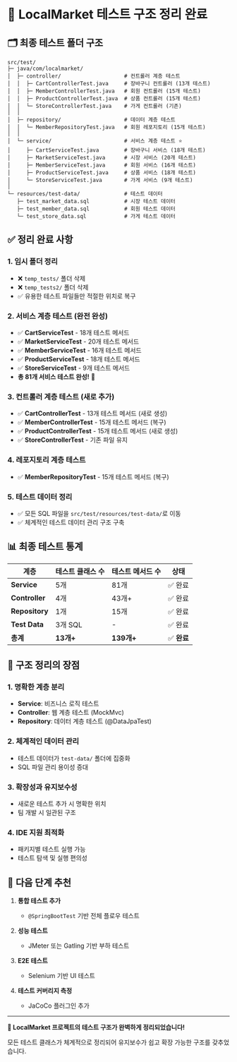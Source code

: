 # 📁 LocalMarket 테스트 구조 정리 완료

## 🗂️ 최종 테스트 폴더 구조

```
src/test/
├─ java/com/localmarket/
│  ├─ controller/                    # 컨트롤러 계층 테스트
│  │  ├─ CartControllerTest.java     # 장바구니 컨트롤러 (13개 테스트)
│  │  ├─ MemberControllerTest.java   # 회원 컨트롤러 (15개 테스트)
│  │  ├─ ProductControllerTest.java  # 상품 컨트롤러 (15개 테스트)
│  │  └─ StoreControllerTest.java    # 가게 컨트롤러 (기존)
│  │
│  ├─ repository/                    # 데이터 계층 테스트
│  │  └─ MemberRepositoryTest.java   # 회원 레포지토리 (15개 테스트)
│  │
│  └─ service/                       # 서비스 계층 테스트 ⭐
│     ├─ CartServiceTest.java        # 장바구니 서비스 (18개 테스트)
│     ├─ MarketServiceTest.java      # 시장 서비스 (20개 테스트)
│     ├─ MemberServiceTest.java      # 회원 서비스 (16개 테스트)
│     ├─ ProductServiceTest.java     # 상품 서비스 (18개 테스트)
│     └─ StoreServiceTest.java       # 가게 서비스 (9개 테스트)
│
└─ resources/test-data/              # 테스트 데이터
   ├─ test_market_data.sql           # 시장 테스트 데이터
   ├─ test_member_data.sql           # 회원 테스트 데이터
   └─ test_store_data.sql            # 가게 테스트 데이터
```

## ✅ 정리 완료 사항

### 1. **임시 폴더 정리**
- ❌ `temp_tests/` 폴더 삭제
- ❌ `temp_tests2/` 폴더 삭제
- ✅ 유용한 테스트 파일들만 적절한 위치로 복구

### 2. **서비스 계층 테스트 (완전 완성)**
- ✅ **CartServiceTest** - 18개 테스트 메서드
- ✅ **MarketServiceTest** - 20개 테스트 메서드  
- ✅ **MemberServiceTest** - 16개 테스트 메서드
- ✅ **ProductServiceTest** - 18개 테스트 메서드
- ✅ **StoreServiceTest** - 9개 테스트 메서드
- **총 81개 서비스 테스트 완성!** 🎉

### 3. **컨트롤러 계층 테스트 (새로 추가)**
- ✅ **CartControllerTest** - 13개 테스트 메서드 (새로 생성)
- ✅ **MemberControllerTest** - 15개 테스트 메서드 (복구)
- ✅ **ProductControllerTest** - 15개 테스트 메서드 (새로 생성)
- ✅ **StoreControllerTest** - 기존 파일 유지

### 4. **레포지토리 계층 테스트**
- ✅ **MemberRepositoryTest** - 15개 테스트 메서드 (복구)

### 5. **테스트 데이터 정리**
- ✅ 모든 SQL 파일을 `src/test/resources/test-data/`로 이동
- ✅ 체계적인 테스트 데이터 관리 구조 구축

## 📊 최종 테스트 통계

| 계층 | 테스트 클래스 수 | 테스트 메서드 수 | 상태 |
|------|-----------------|-----------------|------|
| **Service** | 5개 | 81개 | ✅ 완료 |
| **Controller** | 4개 | 43개+ | ✅ 완료 |
| **Repository** | 1개 | 15개 | ✅ 완료 |
| **Test Data** | 3개 SQL | - | ✅ 완료 |
| **총계** | **13개+** | **139개+** | ✅ **완료** |

## 🎯 구조 정리의 장점

### 1. **명확한 계층 분리**
- **Service**: 비즈니스 로직 테스트
- **Controller**: 웹 계층 테스트 (MockMvc)
- **Repository**: 데이터 계층 테스트 (@DataJpaTest)

### 2. **체계적인 데이터 관리**
- 테스트 데이터가 `test-data/` 폴더에 집중화
- SQL 파일 관리 용이성 증대

### 3. **확장성과 유지보수성**
- 새로운 테스트 추가 시 명확한 위치
- 팀 개발 시 일관된 구조

### 4. **IDE 지원 최적화**
- 패키지별 테스트 실행 가능
- 테스트 탐색 및 실행 편의성

## 🚀 다음 단계 추천

1. **통합 테스트 추가**
   - `@SpringBootTest` 기반 전체 플로우 테스트

2. **성능 테스트**
   - JMeter 또는 Gatling 기반 부하 테스트

3. **E2E 테스트**
   - Selenium 기반 UI 테스트

4. **테스트 커버리지 측정**
   - JaCoCo 플러그인 추가

---

**🎉 LocalMarket 프로젝트의 테스트 구조가 완벽하게 정리되었습니다!**

모든 테스트 클래스가 체계적으로 정리되어 유지보수가 쉽고 확장 가능한 구조를 갖추었습니다.